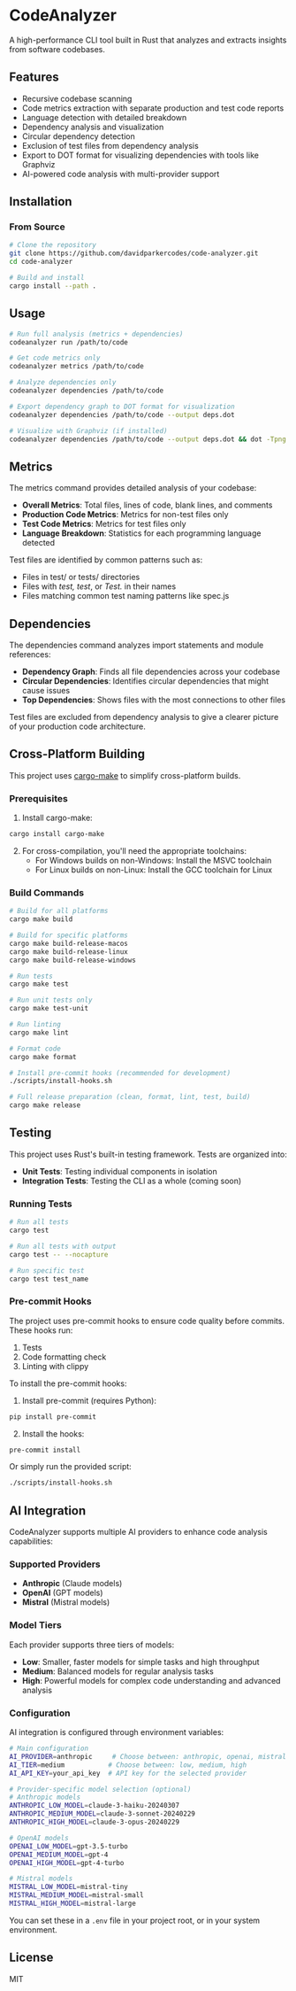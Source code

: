 # CodeAnalyzer

A high-performance CLI tool built in Rust that analyzes and extracts insights from software codebases.

## Features

- Recursive codebase scanning
- Code metrics extraction with separate production and test code reports
- Language detection with detailed breakdown
- Dependency analysis and visualization
- Circular dependency detection
- Exclusion of test files from dependency analysis
- Export to DOT format for visualizing dependencies with tools like Graphviz
- AI-powered code analysis with multi-provider support

## Installation

### From Source

```bash
# Clone the repository
git clone https://github.com/davidparkercodes/code-analyzer.git
cd code-analyzer

# Build and install
cargo install --path .
```

## Usage

```bash
# Run full analysis (metrics + dependencies)
codeanalyzer run /path/to/code

# Get code metrics only
codeanalyzer metrics /path/to/code

# Analyze dependencies only
codeanalyzer dependencies /path/to/code

# Export dependency graph to DOT format for visualization
codeanalyzer dependencies /path/to/code --output deps.dot

# Visualize with Graphviz (if installed)
codeanalyzer dependencies /path/to/code --output deps.dot && dot -Tpng deps.dot -o deps.png
```

## Metrics

The metrics command provides detailed analysis of your codebase:

- **Overall Metrics**: Total files, lines of code, blank lines, and comments
- **Production Code Metrics**: Metrics for non-test files only
- **Test Code Metrics**: Metrics for test files only
- **Language Breakdown**: Statistics for each programming language detected

Test files are identified by common patterns such as:
- Files in test/ or tests/ directories
- Files with _test, test_, or *Test.* in their names
- Files matching common test naming patterns like spec.js

## Dependencies

The dependencies command analyzes import statements and module references:

- **Dependency Graph**: Finds all file dependencies across your codebase
- **Circular Dependencies**: Identifies circular dependencies that might cause issues
- **Top Dependencies**: Shows files with the most connections to other files

Test files are excluded from dependency analysis to give a clearer picture of your production code architecture.

## Cross-Platform Building

This project uses [cargo-make](https://github.com/sagiegurari/cargo-make) to simplify cross-platform builds.

### Prerequisites

1. Install cargo-make:
```bash
cargo install cargo-make
```

2. For cross-compilation, you'll need the appropriate toolchains:
   - For Windows builds on non-Windows: Install the MSVC toolchain
   - For Linux builds on non-Linux: Install the GCC toolchain for Linux

### Build Commands

```bash
# Build for all platforms
cargo make build

# Build for specific platforms
cargo make build-release-macos
cargo make build-release-linux
cargo make build-release-windows

# Run tests
cargo make test

# Run unit tests only
cargo make test-unit

# Run linting
cargo make lint

# Format code
cargo make format

# Install pre-commit hooks (recommended for development)
./scripts/install-hooks.sh

# Full release preparation (clean, format, lint, test, build)
cargo make release
```

## Testing

This project uses Rust's built-in testing framework. Tests are organized into:

- **Unit Tests**: Testing individual components in isolation
- **Integration Tests**: Testing the CLI as a whole (coming soon)

### Running Tests

```bash
# Run all tests
cargo test

# Run all tests with output
cargo test -- --nocapture

# Run specific test
cargo test test_name
```

### Pre-commit Hooks

The project uses pre-commit hooks to ensure code quality before commits. These hooks run:

1. Tests
2. Code formatting check
3. Linting with clippy

To install the pre-commit hooks:

1. Install pre-commit (requires Python):
```bash
pip install pre-commit
```

2. Install the hooks:
```bash
pre-commit install
```

Or simply run the provided script:
```bash
./scripts/install-hooks.sh
```

## AI Integration

CodeAnalyzer supports multiple AI providers to enhance code analysis capabilities:

### Supported Providers
- **Anthropic** (Claude models)
- **OpenAI** (GPT models)
- **Mistral** (Mistral models)

### Model Tiers
Each provider supports three tiers of models:
- **Low**: Smaller, faster models for simple tasks and high throughput
- **Medium**: Balanced models for regular analysis tasks
- **High**: Powerful models for complex code understanding and advanced analysis

### Configuration
AI integration is configured through environment variables:

```bash
# Main configuration
AI_PROVIDER=anthropic     # Choose between: anthropic, openai, mistral
AI_TIER=medium           # Choose between: low, medium, high
AI_API_KEY=your_api_key  # API key for the selected provider

# Provider-specific model selection (optional)
# Anthropic models
ANTHROPIC_LOW_MODEL=claude-3-haiku-20240307
ANTHROPIC_MEDIUM_MODEL=claude-3-sonnet-20240229
ANTHROPIC_HIGH_MODEL=claude-3-opus-20240229

# OpenAI models
OPENAI_LOW_MODEL=gpt-3.5-turbo
OPENAI_MEDIUM_MODEL=gpt-4
OPENAI_HIGH_MODEL=gpt-4-turbo

# Mistral models
MISTRAL_LOW_MODEL=mistral-tiny
MISTRAL_MEDIUM_MODEL=mistral-small
MISTRAL_HIGH_MODEL=mistral-large
```

You can set these in a `.env` file in your project root, or in your system environment.

## License

MIT
